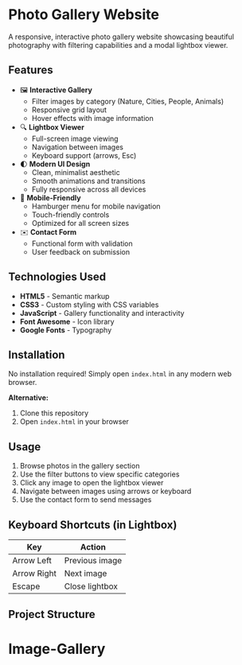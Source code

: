# Photo Gallery Website
A responsive, interactive photo gallery website showcasing beautiful photography with filtering capabilities and a modal lightbox viewer.

## Features

- 🖼️ **Interactive Gallery**
  - Filter images by category (Nature, Cities, People, Animals)
  - Responsive grid layout
  - Hover effects with image information
- 🔍 **Lightbox Viewer**
  - Full-screen image viewing
  - Navigation between images
  - Keyboard support (arrows, Esc)
- 🌓 **Modern UI Design**
  - Clean, minimalist aesthetic
  - Smooth animations and transitions
  - Fully responsive across all devices
- 📱 **Mobile-Friendly**
  - Hamburger menu for mobile navigation
  - Touch-friendly controls
  - Optimized for all screen sizes
- ✉️ **Contact Form**
  - Functional form with validation
  - User feedback on submission

## Technologies Used

- **HTML5** - Semantic markup
- **CSS3** - Custom styling with CSS variables
- **JavaScript** - Gallery functionality and interactivity
- **Font Awesome** - Icon library
- **Google Fonts** - Typography

## Installation

No installation required! Simply open `index.html` in any modern web browser.

**Alternative:**
1. Clone this repository
2. Open `index.html` in your browser

## Usage

1. Browse photos in the gallery section
2. Use the filter buttons to view specific categories
3. Click any image to open the lightbox viewer
4. Navigate between images using arrows or keyboard
5. Use the contact form to send messages

## Keyboard Shortcuts (in Lightbox)

| Key          | Action           |
|--------------|------------------|
| Arrow Left   | Previous image   |
| Arrow Right  | Next image       |
| Escape       | Close lightbox   |

## Project Structure
# Image-Gallery
